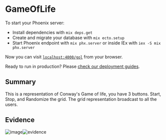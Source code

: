 # GameOfLife

To start your Phoenix server:

  * Install dependencies with `mix deps.get`
  * Create and migrate your database with `mix ecto.setup`
  * Start Phoenix endpoint with `mix phx.server` or inside IEx with `iex -S mix phx.server`

Now you can visit [`localhost:4000/gol`](http://localhost:4000/gol) from your browser.

Ready to run in production? Please [check our deployment guides](https://hexdocs.pm/phoenix/deployment.html).

## Summary

This is a representation of Conway's Game of life, you have 3 buttons. Start, Stop, and Randomize the grid.
The grid representation broadcast to all the users.


## Evidence
![image](https://user-images.githubusercontent.com/77717622/173433212-cd6f8d59-6802-4013-b764-c7ee0183f96e.png)![evidence](https://user-images.githubusercontent.com/77717622/173437585-4888f85f-5e39-4fa3-8344-6c905cc7a3ee.gif)

